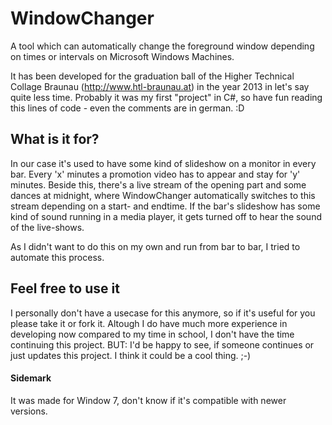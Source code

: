 # WindowChanger
A tool which can automatically change the foreground window depending on times or intervals on Microsoft Windows Machines.

It has been developed for the graduation ball of the Higher Technical Collage Braunau (http://www.htl-braunau.at) in the year 2013 in let's say quite less time. 
Probably it was my first "project" in C#, so have fun reading this lines of code - even the comments are in german. :D

## What is it for?
In our case it's used to have some kind of slideshow on a monitor in every bar. Every 'x' minutes a promotion video has to appear
and stay for 'y' minutes. Beside this, there's a live stream of the opening part and some dances at midnight, where WindowChanger automatically
switches to this stream depending on a start- and endtime. If the bar's slideshow has some kind of sound running in a media player,
it gets turned off to hear the sound of the live-shows.

As I didn't want to do this on my own and run from bar to bar, I tried to automate this process.

## Feel free to use it
I personally don't have a usecase for this anymore, so if it's useful for you please take it or fork it. 
Altough I do have much more experience in developing now compared to my time in school, I don't have the time continuing this project.
BUT: I'd be happy to see, if someone continues or just updates this project. I think it could be a cool thing. ;-)

#### Sidemark
It was made for Window 7, don't know if it's compatible with newer versions.
